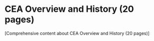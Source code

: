 # CEA Overview and History (20 pages)

[Comprehensive content about CEA Overview and History (20 pages)]
